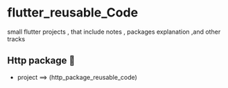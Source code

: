 # flutter_reusable_Code
small flutter projects , that include notes , packages explanation ,and other tracks 

## Http package 💚 
 - project ==> (http_package_reusable_code)